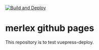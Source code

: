 [![Build and Deploy](https://github.com/merlex/merlex.github.com/actions/workflows/deploy-to-master.yml/badge.svg?branch=master)](https://github.com/merlex/merlex.github.com/actions/workflows/deploy-to-master.yml)

# merlex github pages

This repository is to test vuepress-deploy.